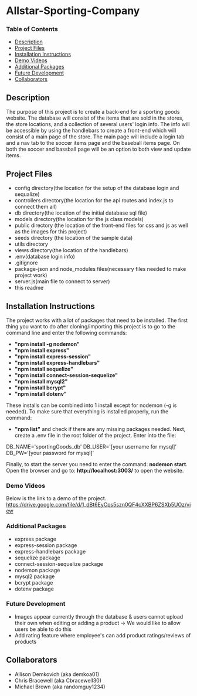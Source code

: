 # Allstar-Sporting-Company

### Table of Contents
- [Description](#description)
- [Project Files](#project-files)
- [Installation Instructions](#installation-instructions)
- [Demo Videos](#demo-videos)
- [Additional Packages](#additional-packages)
- [Future Development](#future-development)
- [Collaborators](#collaborators)


## Description
The purpose of this project is to create a back-end for a sporting goods website.
The database will consist of the items that are sold in the stores, the store 
locations, and a collection of several users' login info. The info will be 
accessible by using the handlebars to create a front-end which will consist of
a main page of the store. The main page will include a login tab and a nav tab
to the soccer items page and the baseball items page. On both the soccer and 
bassball page will be an option to both view and update items. 

## Project Files
- config directory(the location for the setup of the database login and sequalize)
- controllers directory(the location for the api routes and index.js to connect
    them all)
- db directory(the location of the initial database sql file)
- models directory(the location for the js class models)
- public directory (the location of the front-end files for css and js as well as
    the images for this project)
- seeds directory (the location of the sample data)
- utils directory
- views directory(the location of the handlebars)
- .env(database login info)
- .gitignore
- package-json and node_modules files(necessary files needed to make project work)
- server.js(main file to connect to server)
- this readme

## Installation Instructions
The project works with a lot of packages that need to be installed. The first thing
you want to do after cloning/importing this project is to go to the command line 
and enter the following commands:
- __"npm install -g nodemon"__  
- __"npm install express"__
- __"npm install express-session"__ 
- __"npm install express-handlebars"__
- __"npm install sequelize"__
- __"npm install connect-session-sequelize"__
- __"npm install mysql2"__
- __"npm install bcrypt"__
- __"npm install dotenv"__

These installs can be combined into 1 install except for nodemon (-g is needed).
To make sure that everything is installed properly, run the command: 
- __"npm list"__
and check if there are any missing packages needed. Next, create a .env file
in the root folder of the project. Enter into the file:

DB_NAME='sportingGoods_db'
DB_USER='[your username for mysql]'
DB_PW='[your password for mysql]'

Finally, to start the server you need to enter the command: __nodemon start__.
Open the browser and go to: __http://localhost:3003/__ to open the website. 


### Demo Videos
Below is the link to a demo of the project.
https://drive.google.com/file/d/1_dBt6EyCps5szn0QF4cXXBP6ZSXb5UOz/view


### Additional Packages
- express package
- express-session package
- express-handlebars package
- sequelize package
- connect-session-sequelize package
- nodemon package
- mysql2 package
- bcrypt package
- dotenv package

### Future Development
- Images appear currently through the database & users cannot upload their own when editing or adding a product -> We would like to allow users be able to do this
- Add rating feature where employee's can add product ratings/reviews of products

## Collaborators
- Allison Demkovich (aka demkoa01)
- Chris Bracewell (aka Cbracewell30)
- Michael Brown (aka randomguy1234)